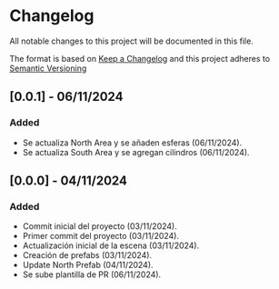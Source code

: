 # Changelog

All notable changes to this project will be documented in this file.

The format is based on [Keep a Changelog](https://keepachangelog.com/en/1.0.0/)
and this project adheres to [Semantic Versioning](https://semver.org/spec/v2.0.0.html)

## [0.0.1] - 06/11/2024

### Added
- Se actualiza North Area y se añaden esferas (06/11/2024).
- Se actualiza South Area y se agregan cilindros (06/11/2024).

## [0.0.0] - 04/11/2024

### Added 

- Commit inicial del proyecto (03/11/2024).
- Primer commit del proyecto (03/11/2024).
- Actualización inicial de la escena (03/11/2024).
- Creación de prefabs (03/11/2024).
- Update North Prefab (04/11/2024).
- Se sube plantilla de PR (06/11/2024).

